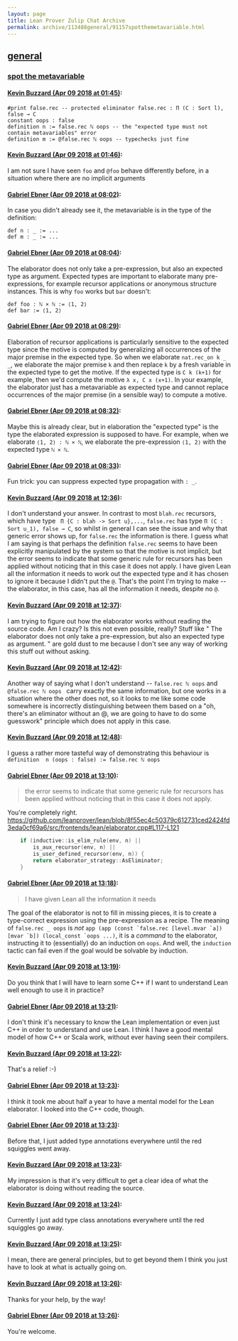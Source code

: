 ```yaml
---
layout: page
title: Lean Prover Zulip Chat Archive 
permalink: archive/113488general/91157spotthemetavariable.html
---
```


## [general](index.html)
### [spot the metavariable](91157spotthemetavariable.html)

#### [Kevin Buzzard (Apr 09 2018 at 01:45)](https://leanprover.zulipchat.com/#narrow/stream/113488-general/topic/spot%20the%20metavariable/near/124814424):
```lean
#print false.rec -- protected eliminator false.rec : Π (C : Sort l), false → C
constant oops : false
definition n := false.rec ℕ oops -- the "expected type must not contain metavariables" error
definition m := @false.rec ℕ oops -- typechecks just fine 
```

#### [Kevin Buzzard (Apr 09 2018 at 01:46)](https://leanprover.zulipchat.com/#narrow/stream/113488-general/topic/spot%20the%20metavariable/near/124814469):
I am not sure I have seen `foo` and `@foo` behave differently before, in a situation where there are no implicit arguments

#### [Gabriel Ebner (Apr 09 2018 at 08:02)](https://leanprover.zulipchat.com/#narrow/stream/113488-general/topic/spot%20the%20metavariable/near/124823987):
In case you didn't already see it, the metavariable is in the type of the definition:
```lean
def n : _ := ...
def m : _ := ...
```

#### [Gabriel Ebner (Apr 09 2018 at 08:04)](https://leanprover.zulipchat.com/#narrow/stream/113488-general/topic/spot%20the%20metavariable/near/124824035):
The elaborator does not only take a pre-expression, but also an expected type as argument.  Expected types are important to elaborate many pre-expressions, for example recursor applications or anonymous structure instances.  This is why `foo` works but `bar` doesn't:
```lean
def foo : ℕ × ℕ := ⟨1, 2⟩
def bar := ⟨1, 2⟩
```

#### [Gabriel Ebner (Apr 09 2018 at 08:29)](https://leanprover.zulipchat.com/#narrow/stream/113488-general/topic/spot%20the%20metavariable/near/124824642):
Elaboration of recursor applications is particularly sensitive to the expected type since the motive is computed by generalizing all occurrences of the major premise in the expected type.  So when we elaborate `nat.rec_on k _ _`, we elaborate the major premise `k` and then replace `k` by a fresh variable in the expected type to get the motive.  If the expected type is `C k (k+1)` for example, then we'd compute the motive `λ x, C x (x+1)`.  In your example, the elaborator just has a metavariable as expected type and cannot replace occurrences of the major premise (in a sensible way) to compute a motive.

#### [Gabriel Ebner (Apr 09 2018 at 08:32)](https://leanprover.zulipchat.com/#narrow/stream/113488-general/topic/spot%20the%20metavariable/near/124824743):
Maybe this is already clear, but in elaboration the "expected type" is the type the elaborated expression is supposed to have.  For example, when we elaborate `⟨1, 2⟩ : ℕ × ℕ`, we elaborate the pre-expression `⟨1, 2⟩` with the expected type `ℕ × ℕ`.

#### [Gabriel Ebner (Apr 09 2018 at 08:33)](https://leanprover.zulipchat.com/#narrow/stream/113488-general/topic/spot%20the%20metavariable/near/124824750):
Fun trick: you can suppress expected type propagation with `: _`.

#### [Kevin Buzzard (Apr 09 2018 at 12:36)](https://leanprover.zulipchat.com/#narrow/stream/113488-general/topic/spot%20the%20metavariable/near/124831500):
I don't understand your answer. In contrast to most `blah.rec` recursors, which have type ` Π {C : blah -> Sort u},...`, `false.rec` has type ` Π (C : Sort u_1), false → C `, so whilst in general I can see the issue and why that generic error shows up, for `false.rec` the information is there. I guess what I am saying is that perhaps the definition `false.rec` seems to have been explicitly manipulated by the system so that the motive is not implicit, but the error seems to indicate that some generic rule for recursors has been applied without noticing that in this case it does not apply. I have given Lean all the information it needs to work out the expected type and it has chosen to ignore it because I didn't put the `@`. That's the point I'm trying to make -- the elaborator, in this case, has all the information it needs, despite no `@`.

#### [Kevin Buzzard (Apr 09 2018 at 12:37)](https://leanprover.zulipchat.com/#narrow/stream/113488-general/topic/spot%20the%20metavariable/near/124831511):
I am trying to figure out how the elaborator works without reading the source code. Am I crazy? Is this not even possible, really? Stuff like " The elaborator does not only take a pre-expression, but also an expected type as argument. " are gold dust to me because I don't see any way of working this stuff out without asking.

#### [Kevin Buzzard (Apr 09 2018 at 12:42)](https://leanprover.zulipchat.com/#narrow/stream/113488-general/topic/spot%20the%20metavariable/near/124831692):
Another way of saying what I don't understand -- ` false.rec ℕ oops ` and `@false.rec ℕ oops ` carry exactly the same information, but one works in a situation where the other does not, so it looks to me like some code somewhere is incorrectly distinguishing between them based on a "oh, there's an eliminator without an @, we are going to have to do some guesswork" principle which does not apply in this case.

#### [Kevin Buzzard (Apr 09 2018 at 12:48)](https://leanprover.zulipchat.com/#narrow/stream/113488-general/topic/spot%20the%20metavariable/near/124831834):
I guess a rather more tasteful way of demonstrating this behaviour is `definition  n (oops : false) := false.rec ℕ oops`

#### [Gabriel Ebner (Apr 09 2018 at 13:10)](https://leanprover.zulipchat.com/#narrow/stream/113488-general/topic/spot%20the%20metavariable/near/124832445):
> the error seems to indicate that some generic rule for recursors has been applied without noticing that in this case it does not apply.

You're completely right. https://github.com/leanprover/lean/blob/8f55ec4c50379c612731ced2424fd3eda0cf69a6/src/frontends/lean/elaborator.cpp#L117-L121
```c++
    if (inductive::is_elim_rule(env, n) ||
        is_aux_recursor(env, n) ||
        is_user_defined_recursor(env, n)) {
        return elaborator_strategy::AsEliminator;
    }
```

#### [Gabriel Ebner (Apr 09 2018 at 13:18)](https://leanprover.zulipchat.com/#narrow/stream/113488-general/topic/spot%20the%20metavariable/near/124832656):
>  I have given Lean all the information it needs

The goal of the elaborator is not to fill in missing pieces, it is to create a type-correct expression using the pre-expression as a recipe.  The meaning of `false.rec _ oops` is *not* `` app (app (const `false.rec [level.mvar `a]) [mvar `b]) (local_const `oops ...) ``, it is a *command* to the elaborator, instructing it to (essentially) do an induction on `oops`.  And well, the `induction` tactic can fail even if the goal would be solvable by induction.

#### [Kevin Buzzard (Apr 09 2018 at 13:19)](https://leanprover.zulipchat.com/#narrow/stream/113488-general/topic/spot%20the%20metavariable/near/124832682):
Do you think that I will have to learn some C++ if I want to understand Lean well enough to use it in practice?

#### [Gabriel Ebner (Apr 09 2018 at 13:21)](https://leanprover.zulipchat.com/#narrow/stream/113488-general/topic/spot%20the%20metavariable/near/124832743):
I don't think it's necessary to know the Lean implementation or even just C++ in order to understand and use Lean.  I think I have a good mental model of how C++ or Scala work, without ever having seen their compilers.

#### [Kevin Buzzard (Apr 09 2018 at 13:22)](https://leanprover.zulipchat.com/#narrow/stream/113488-general/topic/spot%20the%20metavariable/near/124832748):
That's a relief :-)

#### [Gabriel Ebner (Apr 09 2018 at 13:23)](https://leanprover.zulipchat.com/#narrow/stream/113488-general/topic/spot%20the%20metavariable/near/124832790):
I think it took me about half a year to have a mental model for the Lean elaborator.  I looked into the C++ code, though.

#### [Gabriel Ebner (Apr 09 2018 at 13:23)](https://leanprover.zulipchat.com/#narrow/stream/113488-general/topic/spot%20the%20metavariable/near/124832798):
Before that, I just added type annotations everywhere until the red squiggles went away.

#### [Kevin Buzzard (Apr 09 2018 at 13:23)](https://leanprover.zulipchat.com/#narrow/stream/113488-general/topic/spot%20the%20metavariable/near/124832800):
My impression is that it's very difficult to get a clear idea of what the elaborator is doing without reading the source.

#### [Kevin Buzzard (Apr 09 2018 at 13:24)](https://leanprover.zulipchat.com/#narrow/stream/113488-general/topic/spot%20the%20metavariable/near/124832838):
Currently I just add type class annotations everywhere until the red squiggles go away.

#### [Kevin Buzzard (Apr 09 2018 at 13:25)](https://leanprover.zulipchat.com/#narrow/stream/113488-general/topic/spot%20the%20metavariable/near/124832849):
I mean, there are general principles, but to get beyond them I think you just have to look at what is actually going on.

#### [Kevin Buzzard (Apr 09 2018 at 13:26)](https://leanprover.zulipchat.com/#narrow/stream/113488-general/topic/spot%20the%20metavariable/near/124832892):
Thanks for your help, by the way!

#### [Gabriel Ebner (Apr 09 2018 at 13:26)](https://leanprover.zulipchat.com/#narrow/stream/113488-general/topic/spot%20the%20metavariable/near/124832894):
You're welcome.

